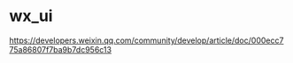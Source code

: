 # wx_ui

https://developers.weixin.qq.com/community/develop/article/doc/000ecc775a86807f7ba9b7dc956c13
